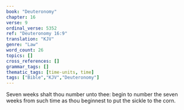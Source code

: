 ```yaml
---
book: "Deuteronomy"
chapter: 16
verse: 9
ordinal_verse: 5352
ref: "Deuteronomy 16:9"
translation: "KJV"
genre: "Law"
word_count: 26
topics: []
cross_references: []
grammar_tags: []
thematic_tags: [time-units, time]
tags: ["Bible","KJV","Deuteronomy"]
---
```

Seven weeks shalt thou number unto thee: begin to number the seven weeks from such time as thou beginnest to put the sickle to the corn.
